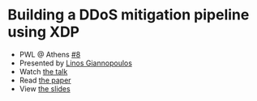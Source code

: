 # Building a DDoS mitigation pipeline using XDP

- PWL @ Athens
  [#8](https://www.meetup.com/Papers-We-Love-Athens/events/256837467/)
- Presented by [Linos Giannopoulos](https://twitter.com/coheNakatos)
- Watch [the talk](https://youtu.be/HcANdICNmP4)
- Read [the
  paper](https://netdevconf.org/2.1/papers/Gilberto_Bertin_XDP_in_practice.pdf)
- View [the slides](https://github.com/papers-we-love/athens/blob/master/08-building-ddos-mitigation-pipeline-using-xdp/building-ddos-mitigation-pipeline-using-xdp.pdf)
